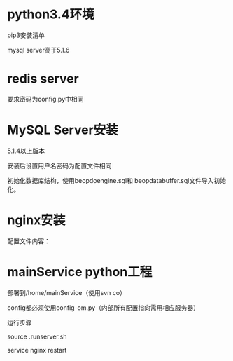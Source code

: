 # python3.4环境

pip3安装清单

mysql server高于5.1.6

# redis server

要求密码为config.py中相同

# MySQL Server安装

5.1.4以上版本

安装后设置用户名密码为配置文件相同

初始化数据库结构，使用beopdoengine.sql和 beopdatabuffer.sql文件导入初始化。

# nginx安装

配置文件内容：

# mainService python工程

部署到/home/mainService（使用svn co）

config都必须使用config-om.py（内部所有配置指向需用相应服务器）

运行步骤

source .runserver.sh

service nginx restart

